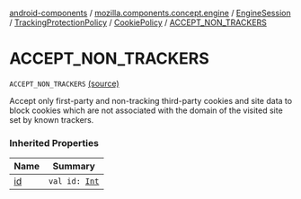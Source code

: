 [android-components](../../../../index.md) / [mozilla.components.concept.engine](../../../index.md) / [EngineSession](../../index.md) / [TrackingProtectionPolicy](../index.md) / [CookiePolicy](index.md) / [ACCEPT_NON_TRACKERS](./-a-c-c-e-p-t_-n-o-n_-t-r-a-c-k-e-r-s.md)

# ACCEPT_NON_TRACKERS

`ACCEPT_NON_TRACKERS` [(source)](https://github.com/mozilla-mobile/android-components/blob/master/components/concept/engine/src/main/java/mozilla/components/concept/engine/EngineSession.kt#L228)

Accept only first-party and non-tracking third-party cookies and site data
to block cookies which are not associated with the domain of the visited
site set by known trackers.

### Inherited Properties

| Name | Summary |
|---|---|
| [id](id.md) | `val id: `[`Int`](https://kotlinlang.org/api/latest/jvm/stdlib/kotlin/-int/index.html) |
